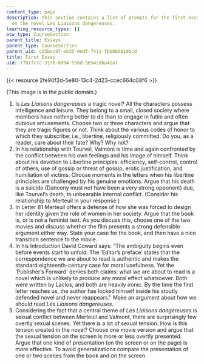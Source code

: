 ```yaml
---
content_type: page
description: This section contains a list of prompts for the first essay, which focuses
  on the novel Les Liaisons dangereuses.
learning_resource_types: []
ocw_type: CourseSection
parent_title: Essays
parent_type: CourseSection
parent_uid: c25bec97-eb35-9edf-7411-fbb08661dbcd
title: First Essay
uid: 77b1fc7c-3178-0d94-556d-56542dba41a7
---
```


{{< resource 2fe90f2d-5e80-13c4-2d23-ccec664c08f6 >}}  

(This image is in the public domain.)

1.  Is _Les Liaisons dangereuses_ a tragic novel? All the characters possess intelligence and leisure. They belong to a small, closed society where members have nothing better to do than to engage in futile and often dubious amusements. Choose two or three characters and argue that they are tragic figures or not. Think about the various codes of honor to which they subscribe: i.e., libertine, religiously committed. Do you, as a reader, care about their fate? Why? Why not?
2.  In his relationship with Tourvel, Valmont is time and again confronted by the conflict between his own feelings and his image of himself. Think about his devotion to Libertine principles: efficiency, self-control, control of others, use of gossip or threat of gossip, erotic justification, and humiliation of victims. Choose moments in the letters when his libertine principles are challenged by his genuine emotions. Argue that his death is a suicide (Danceny must not have been a very strong opponent) due, like Tourvel’s death, to unbearable internal conflict. (Consider his relationship to Merteuil in your response.)
3.  In Letter 81 Merteuil offers a defense of how she was forced to design her identity given the role of women in her society. Argue that the book is, or is not a feminist text. As you discuss this, choose one of the two movies and discuss whether the film presents a strong defensible argument either way. State your case for the book, and then have a nice transition sentence to the movie.
4.  In his Introduction David Coward says: “The ambiguity begins even before events start to unfold. The ‘Editor’s preface’ states that the correspondence we are about to read is authentic and makes the standard eighteenth-century case for moral usefulness. Yet the ‘Publisher’s Forward' denies both claims: what we are about to read is a novel which is unlikely to produce any moral effect whatsoever. Both were written by Laclos, and both are heavily ironic. By the time the first letter reaches us, the author has locked himself inside his stoutly defended novel and never reappears." Make an argument about how we should read _Les Liaisons dangereuses_.
5.  Considering the fact that a central theme of _Les Liaisons dangereuses_ is sexual conflict between Merteuil and Valmont, there are surprisingly few overtly sexual scenes. Yet there is a lot of sexual tension. How is this tension created in the novel? Choose one movie version and argue that the sexual tension on the screen is more or less overtly presented. Argue that one kind of presentation (on the screen or on the page) is more effective. To avoid generalizations compare the presentation of one or two scenes from the book and on the screen.